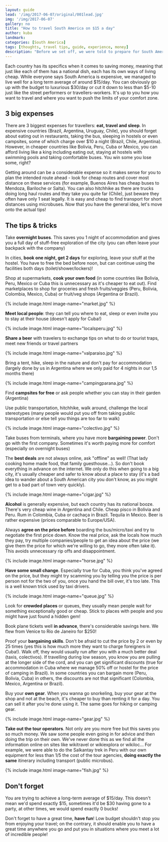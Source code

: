 ```yaml
---
layout: guide
lead: '/img/2017-06-07/original/001lead.jpg'
img: '/img/2017-06-07'
gallery: no
title: "How to travel South America on $15 a day​"
author: kuba
landmark: 
categories: [South America]
tags: [thoughts, travel tips, guide, experience, money]
description: "Before we set off, we were told to prepare for South America being expensive. So we did, we took a tent, camping gear and were ready for a bit of discomfort in order to fit in our budget. The worst thing to happen was to run out of cash and go home. That didn't happen and today, 7 months later, we can share our experience and some tips & tricks on cheap but fun travel!"
---
```


Each country has its specifics when it comes to saving money, meaning that just like each of them has a national dish, each has its own ways of living cheap. While everyone says South America is expensive, we managed to live well for a long term average of around $15/day. You can obviously go up with the budget to luxurious $30/day or cut it down to less than $5-10 just like the street performers or travellers-workers. It's up to you how you want to travel and where you want to push the limits of your comfort zone. 

## 3 big expenses

There are 3 biggest expenses for travellers: **eat, travel and sleep**. In expensive countries (Brazil, Argentina, Uruguay, Chile), you should forget about eating out in restaurants, taking the bus, sleeping in hostels or even campsites, some of which charge over $10 a night (Brazil, Chile, Argentina). However, in cheaper countries like Bolivia, Peru, Cuba or Mexico, you can afford living like a king including eating out, staying at hostels with swimming pools and taking comfortable buses. You win some you lose some, right?

Getting around can be a considerable expense so it makes sense for you to plan the intended route ahead - look for cheap routes and cover most distance on these services (for example, Buenos Aires has cheap buses to Mendoza, Bariloche or Salta). You can also hitchhike as there are trucks doing long haul routes and they take you quite far (Chile), just beware they often have only 1 seat legally. It is easy and cheap to find transport for short distances using microbuses. Now that you have the general idea, let's move onto the actual tips!

## The tips & tricks

Take **overnight buses**. This saves you 1 night of accommodation and gives you a full day of stuff-free exploration of the city (you can often leave your backpack with the company)

In cities, **book one night, get 2 days** for exploring, leave your stuff at the hostel. You have to free the bed before noon, but can continue using the facilities both days (toilet/shower/lockers)!

Shop at supermarkets, **cook your own food** (in some countries like Bolivia, Peru, Mexico or Cuba this is unnecessary as it's cheaper to eat out). Find marketplaces to shop for groceries and fresh fruits/veggies (Peru, Bolivia, Colombia, Mexico, Cuba) or fruit/veg shops (Argentina or Brazil).

{% include image.html image-name="market.jpg" %}

**Meet local people**: they can tell you where to eat, sleep or even invite you to stay at their house (doesn't apply for Cuba!)

{% include image.html image-name="localsperu.jpg" %}

**Share a beer** with travelers to exchange tips on what to do or tourist traps, meet new friends or travel partners

{% include image.html image-name="valparaiso.jpg" %}

Bring a tent, hike, sleep in the nature and don't pay for accommodation (largely done by us in Argentina where we only paid for 4 nights in our 1,5 months there)

{% include image.html image-name="campingparana.jpg" %}

Find **campsites for free** or ask people whether you can stay in their garden (Argentina)

Use public transportation, hitchhike, walk around, challenge the local stereotypes (many people would put you off from taking public transportation or else tell you things are too far to walk)

{% include image.html image-name="colectivo.jpg" %}

Take buses from terminals, where you have more **bargaining power**. Don't go with the first company. Sometimes it's worth paying more for comfort (especially on overnight buses)

The **best deals** are not always online, ask "offline" as well! (That lady cooking home made food, that family guesthouse…). So don't book everything in advance on the internet. We only do this when going to a big city, it's usually cheaper and safer to know about a place to stay (it's a bad idea to wander about a South American city you don't know, as you might get to a bad part of town very quickly).

{% include image.html image-name="cigar.jpg" %}

**Alcohol** is generally expensive, but each country has its national booze. There's very cheap wine in Argentina and Chile. Cheap pisco in Bolivia and Peru. Rum in Colombia, Cuba or cachaça in Brazil. Tequila in Mexico. Beer is rather expensive (prices comparable to Europe/USA). 

Always **agree on the price before** boarding the bus/micro/taxi and try to negotiate the first price down. Know the real price, ask the locals how much they pay, try multiple companies/people to get an idea about the price (we give them the price for which we're willing to go, they more often take it). This avoids unnecessary rip offs and disappointment.

{% include image.html image-name="horse.jpg" %}

**Have some small change**. Especially true for Cuba, you think you've agreed on the price, but they might try scamming you by telling you the price is per person not for the two of you, once you hand the bill over, it's too late. This is a well known trick used by taxi drivers. 

{% include image.html image-name="queue.jpg" %}

Look for **crowded places** or queues, they usually mean people wait for something exceptionally good or cheap. Stick to places with people and you might have just found a hidden gem!

Book plane tickets well **in advance**, there's considerable savings here. We flew from Venice to Rio de Janeiro for $250! 

Proof your **bargaining skills**. Don't be afraid to cut the price by 2 or even by 25 times (yes this is how much more they want to charge foreigners in Cuba!). Walk off, they would usually run after you with a much better deal (taxis, colectivos). If travelling during low season, you know you are pulling at the longer side of the cord, and you can get significant discounts (true for accommodation in Cuba where we manage 50% off or hostel for the price of camping in Brazil). In some countries you can bargain more (Peru, Bolivia, Cuba) in others, the discounts are not that significant (Colombia, Mexico, Argentina or Brazil). 

Buy your **own gear**. When you wanna go snorkeling, buy your gear at the shop and not at the beach, it's cheaper to buy than renting it for a day. You can sell it after you're done using it. The same goes for hiking or camping gear. 

{% include image.html image-name="gear.jpg" %}

**Take out the tour operators**. Not only are you more free but this saves you so much money. We saw some people even going in for advice and then doing the trip on their own. We've never done this as we find all the information online on sites like wikitravel or wikiexplora or wikiloc... For example, we were able to do the Salkantay trek in Peru with our own equipment for less than 1/5 the cost of the tour agencies, **doing exactly the same** itinerary including transport (public microbus).

{% include image.html image-name="fish.jpg" %}

## Don't forget

You are trying to achieve a long-term average of $15/day. This doesn't mean we'd spend exactly $15, sometimes it'd be $30 having gone to a party, at other times, we would spend exactly 0 bucks!

Don't forget to have a great time, **have fun**! Low budget shouldn't stop you from enjoying your travel; on the contrary, it should enable you to have a great time anywhere you go and put you in situations where you meet a lot of incredible people! 
